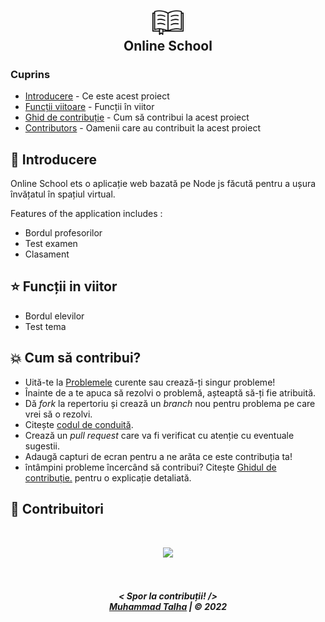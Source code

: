 <p align="center">
    <img style="background-color: black" src="https://raw.githubusercontent.com/nightsailor/online-school/master/client/src/logo.png" width="10%">
</p>
<h2 align="center" style="margin-top: -12px"> 
    Online School
</h2>


### Cuprins

- [Introducere](#introduction) - Ce este acest proiect
- [Funcții viitoare](#upcoming-features) - Funcții în viitor
- [Ghid de contribuție](https://github.com/nightsailor/online-school/blob/master/CONTRIBUTING.md) - Cum să contribui la acest proiect
- [Contributors](#contributors) - Oamenii care au contribuit la acest proiect


## <a name="introduction">📌 Introducere</a>

Online School ets o aplicație web bazată pe Node js făcută pentru a ușura învățatul în spațiul virtual.

Features of the application includes :
- Bordul profesorilor
- Test examen
- Clasament


## <a name='upcoming-features'>⭐ Funcții in viitor</a>

* Bordul elevilor
* Test tema


## <a name='how-to-contribute'>💥 Cum să contribui?</a>

- Uită-te la [Problemele](https://github.com/nightsailor/online-school/issues) curente sau crează-ți singur probleme!
- Înainte de a te apuca să rezolvi o problemă, așteaptă să-ți fie atribuită.
- Dă *fork* la repertoriu și crează un *branch* nou pentru problema pe care vrei să o rezolvi.
- Citește [codul de conduită](https://github.com/nightsailor/online-school/blob/master/CODE_OF_CONDUCT.md).
- Crează un *pull request* care va fi verificat cu atenție cu eventuale sugestii.
- Adaugă capturi de ecran pentru a ne arăta ce este contribuția ta!
- întâmpini probleme încercând să contribui? Citește [Ghidul de contribuție.](https://github.com/nightsailor/online-school/blob/master/CONTRIBUTING.md) pentru o explicație detaliată.


## <a name='contributors'>👥 Contribuitori</a>

</br>

<a href="https://github.com/nightsailor/online-school/graphs/contributors">
    <p align="center" >
        <img src="https://contrib.rocks/image?repo=nightsailor/online-school" />
    </p>
</a>

<br>
<h5 align="center">
< Spor la contribuții! />
<br>
<a href="https://github.com/nightsailor">Muhammad Talha</a> | © 2022
</h5>
